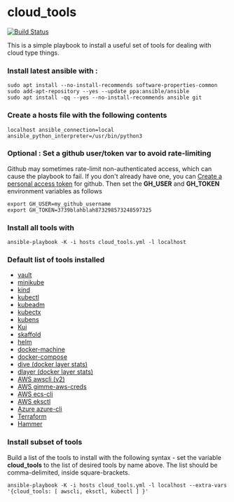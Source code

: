 # cloud_tools

[![Build Status](http://bondi.local:3001/api/badges/Halfwalker/Cloud_tools/status.svg)](http://bondi.local:3001/Halfwalker/Cloud_tools)

This is a simple playbook to install a useful set of tools for dealing with cloud type things.

### Install latest ansible with :
```
sudo apt install --no-install-recommends software-properties-common
sudo add-apt-repository --yes --update ppa:ansible/ansible
sudo apt install -qq --yes --no-install-recommends ansible git
```

### Create a hosts file with the following contents
```
localhost ansible_connection=local ansible_python_interpreter=/usr/bin/python3
```

### Optional : Set a github user/token var to avoid rate-limiting

Github may sometimes rate-limit non-authenticated access, which can cause the playbook to fail.  If you don't already have one, you can [Create a personal access token](https://docs.github.com/en/authentication/keeping-your-account-and-data-secure/creating-a-personal-access-token) for github.  Then set the **GH_USER** and **GH_TOKEN** environment variables as follows
```
export GH_USER=my_github_username
export GH_TOKEN=3739blahblah873298573248597325
```

### Install all tools with
```
ansible-playbook -K -i hosts cloud_tools.yml -l localhost
```

### Default list of tools installed

* [vault](https://www.vaultproject.io/downloads)
* [minikube](https://kubernetes.io/docs/tasks/tools/install-minikube/)
* [kind](https://kind.sigs.k8s.io/docs/user/quick-start/)
* [kubectl](https://kubernetes.io/docs/tasks/tools/install-kubectl/)
* [kubeadm](https://kubernetes.io/docs/setup/production-environment/tools/kubeadm/install-kubeadm/)
* [kubectx](https://github.com/ahmetb/kubectx)
* [kubens](https://github.com/ahmetb/kubectx)
* [Kui](https://github.com/kubernetes-sigs/kui)
* [skaffold](https://skaffold.dev/docs/install/)
* [helm](https://helm.sh/docs/intro/install/)
* [docker-machine](https://github.com/docker/machine/releases)
* [docker-compose](https://github.com/docker/compose/releases)
* [dive (docker layer stats)](https://github.com/wagoodman/dive)
* [dlayer (docker layer stats)](https://github.com/wercker/dlayer)
* [AWS awscli (v2)](https://aws.amazon.com/cli/)
* [AWS gimme-aws-creds](https://github.com/Nike-Inc/gimme-aws-creds)
* [AWS ecs-cli](https://docs.aws.amazon.com/AmazonECS/latest/developerguide/ECS_CLI_installation.html)
* [AWS eksctl](https://github.com/weaveworks/eksctl)
* [Azure azure-cli](https://docs.microsoft.com/en-us/cli/azure/install-azure-cli)
* [Terraform](https://www.terraform.io/downloads)
* [Hammer](http://deb.theforeman.org/)

### Install subset of tools

Build a list of the tools to install with the following syntax - set the variable **cloud_tools** to the list of desired tools by name above.  The list should be comma-delimited, inside square-brackets.
```
ansible-playbook -K -i hosts cloud_tools.yml -l localhost --extra-vars '{cloud_tools: [ awscli, eksctl, kubectl ] }'
```

